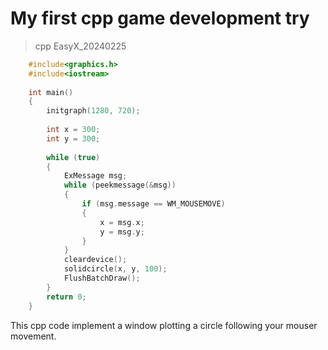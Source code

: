 # **My first cpp game development try**

> cpp
> EasyX_20240225

```c++
    #include<graphics.h>
    #include<iostream>
    
    int main()
    {
        initgraph(1280, 720);
    
        int x = 300;
        int y = 300;
    
        while (true)
        {
            ExMessage msg;
            while (peekmessage(&msg))
            {
                if (msg.message == WM_MOUSEMOVE)
                {
                    x = msg.x;
                    y = msg.y;
                }
            }
            cleardevice();
            solidcircle(x, y, 100);
            FlushBatchDraw();
        }
        return 0;
    }
```

This cpp code implement a window plotting a circle following your mouser movement.
